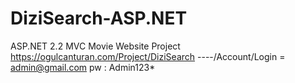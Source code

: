 # DiziSearch-ASP.NET
ASP.NET 2.2 MVC Movie Website Project
https://ogulcanturan.com/Project/DiziSearch
----/Account/Login = admin@gmail.com pw : Admin123*
